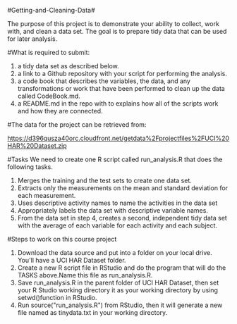 #Getting-and-Cleaning-Data#

The purpose of this project is to demonstrate your ability to collect, work with, and clean a data set. 
The goal is to prepare tidy data that can be used for later analysis. 

#What is required to submit: 
1. a tidy data set as described below.
2. a link to a Github repository with your script for performing the analysis. 
3. a code book that describes the variables, the data, and any transformations or work that have been performed 
to clean up the data called CodeBook.md. 
4. a README.md in the repo with to explains how all of the scripts work and how they are connected.

#The data for the project can be retrieved from:

https://d396qusza40orc.cloudfront.net/getdata%2Fprojectfiles%2FUCI%20HAR%20Dataset.zip 

#Tasks
We need to create one R script called run_analysis.R that does the following tasks. 
1. Merges the training and the test sets to create one data set.
2. Extracts only the measurements on the mean and standard deviation for each measurement. 
3. Uses descriptive activity names to name the activities in the data set
4. Appropriately labels the data set with descriptive variable names. 
5. From the data set in step 4, creates a second, independent tidy data set with the average 
   of each variable for each activity and each subject.

#Steps to work on this course project

1. Download the data source and put into a folder on your local drive. You'll have a UCI HAR Dataset folder.
2. Create a new R script file in RStudio and do the program that will do the TASKS above.Name this file as
   run_analysis.R.
2. Save run_analysis.R in the parent folder of UCI HAR Dataset, then set your R Studio working directory it as your 
   working directory by using setwd()function in RStudio.
3. Run source("run_analysis.R") from RStudio, then it will generate a new file named as tinydata.txt in your 
   working directory.
